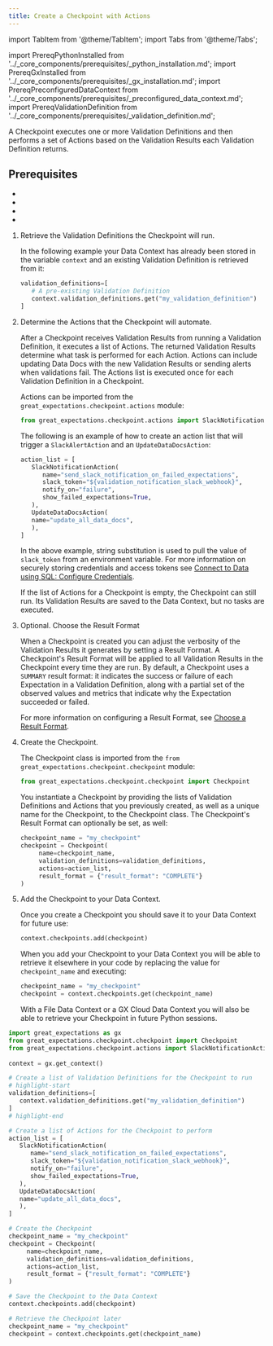 ```yaml
---
title: Create a Checkpoint with Actions
---
```

import TabItem from '@theme/TabItem';
import Tabs from '@theme/Tabs';

import PrereqPythonInstalled from '../_core_components/prerequisites/_python_installation.md';
import PrereqGxInstalled from '../_core_components/prerequisites/_gx_installation.md';
import PrereqPreconfiguredDataContext from '../_core_components/prerequisites/_preconfigured_data_context.md';
import PrereqValidationDefinition from '../_core_components/prerequisites/_validation_definition.md';

A Checkpoint executes one or more Validation Definitions and then performs a set of Actions based on the Validation Results each Validation Definition returns.

<h2>Prerequisites</h2>

- <PrereqPythonInstalled/>
- <PrereqGxInstalled/>
- <PrereqPreconfiguredDataContext/>
- <PrereqValidationDefinition/>

<Tabs>

<TabItem value="procedure" label="Procedure">

1. Retrieve the Validation Definitions the Checkpoint will run.

   In the following example your Data Context has already been stored in the variable `context` and an existing Validation Definition is retrieved from it:

   ```python title="Python"
   validation_definitions=[
      # A pre-existing Validation Definition
      context.validation_definitions.get("my_validation_definition")
   ]
   ```

2. Determine the Actions that the Checkpoint will automate.

   After a Checkpoint receives Validation Results from running a Validation Definition, it executes a list of Actions. The returned Validation Results determine what task is performed for each Action. Actions can include updating Data Docs with the new Validation Results or sending alerts when validations fail.  The Actions list is executed once for each Validation Definition in a Checkpoint.

   Actions can be imported from the `great_expectations.checkpoint.actions` module:

   ```python title="Python"
   from great_expectations.checkpoint.actions import SlackNotificationAction, UpdateDataDocsAction
   ```

   The following is an example of how to create an action list that will trigger a `SlackAlertAction` and an `UpdateDataDocsAction`:

   ```python title="Python"
   action_list = [
      SlackNotificationAction(
         name="send_slack_notification_on_failed_expectations",
         slack_token="${validation_notification_slack_webhook}",
         notify_on="failure",
         show_failed_expectations=True,
      ),
      UpdateDataDocsAction(
      name="update_all_data_docs",
      ),
   ]
   ```

   In the above example, string substitution is used to pull the value of `slack_token` from an environment variable.  For more information on securely storing credentials and access tokens see [Connect to Data using SQL: Configure Credentials](/core/connect_to_data/sql_data/sql_data.md#configure-credentials).

   If the list of Actions for a Checkpoint is empty, the Checkpoint can still run. Its Validation Results are saved to the Data Context, but no tasks are executed.

3. Optional. Choose the Result Format

   When a Checkpoint is created you can adjust the verbosity of the Validation Results it generates by setting a Result Format.  A Checkpoint's Result Format will be applied to all Validation Results in the Checkpoint every time they are run.  By default, a Checkpoint uses a `SUMMARY` result format: it indicates the success or failure of each Expectation in a Validation Definition, along with a partial set of the observed values and metrics that indicate why the Expectation succeeded or failed.

   For more information on configuring a Result Format, see [Choose a Result Format](/core/trigger_actions_based_on_results/choose_a_result_format/choose_a_result_format.md).

5. Create the Checkpoint.

   The Checkpoint class is imported from the `from great_expectations.checkpoint.checkpoint` module:

   ```python title="Python"
   from great_expectations.checkpoint.checkpoint import Checkpoint
   ```
   
   You instantiate a Checkpoint by providing the lists of Validation Definitions and Actions that you previously created, as well as a unique name for the Checkpoint, to the Checkpoint class.  The Checkpoint's Result Format can optionally be set, as well:

   ```python title="Python"
   checkpoint_name = "my_checkpoint"
   checkpoint = Checkpoint(
        name=checkpoint_name,
        validation_definitions=validation_definitions,
        actions=action_list,
        result_format = {"result_format": "COMPLETE"}
   )
   ```

6. Add the Checkpoint to your Data Context.

   Once you create a Checkpoint you should save it to your Data Context for future use: 

   ```python title="Python"
   context.checkpoints.add(checkpoint)
   ```
   
   When you add your Checkpoint to your Data Context you will be able to retrieve it elsewhere in your code by replacing the value for `checkpoint_name` and executing:

   ```python title="Python"
   checkpoint_name = "my_checkpoint"
   checkpoint = context.checkpoints.get(checkpoint_name)
   ```

   With a File Data Context or a GX Cloud Data Context you will also be able to retrieve your Checkpoint in future Python sessions.

</TabItem>

<TabItem value="sample_code" label="Sample code">

```python title="Python"
import great_expectations as gx
from great_expectations.checkpoint.checkpoint import Checkpoint
from great_expectations.checkpoint.actions import SlackNotificationAction, UpdateDataDocsAction
   
context = gx.get_context()

# Create a list of Validation Definitions for the Checkpoint to run
# highlight-start
validation_definitions=[
   context.validation_definitions.get("my_validation_definition")
]
# highlight-end

# Create a list of Actions for the Checkpoint to perform   
action_list = [
   SlackNotificationAction(
      name="send_slack_notification_on_failed_expectations",
      slack_token="${validation_notification_slack_webhook}",
      notify_on="failure",
      show_failed_expectations=True,
   ),
   UpdateDataDocsAction(
   name="update_all_data_docs",
   ),
]

# Create the Checkpoint
checkpoint_name = "my_checkpoint"
checkpoint = Checkpoint(
     name=checkpoint_name,
     validation_definitions=validation_definitions,
     actions=action_list,
     result_format = {"result_format": "COMPLETE"}
)

# Save the Checkpoint to the Data Context
context.checkpoints.add(checkpoint)

# Retrieve the Checkpoint later  
checkpoint_name = "my_checkpoint"
checkpoint = context.checkpoints.get(checkpoint_name)  
```

</TabItem>

</Tabs>
